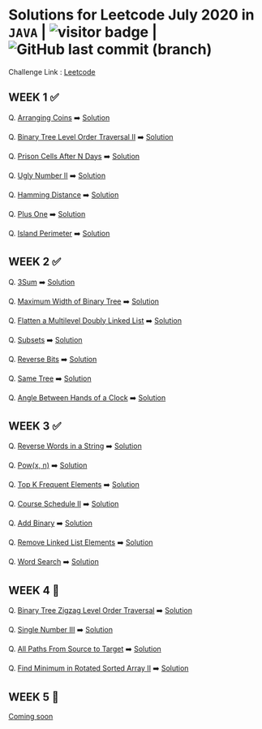 # Solutions for Leetcode July 2020 in `JAVA`  | <img src="https://visitor-badge.laobi.icu/badge?page_id=abhisheksurve45.leetcode-july-2020" alt="visitor badge"/> | ![GitHub last commit (branch)](https://img.shields.io/github/last-commit/abhisheksurve45/leetcode-july-2020/master)


Challenge Link : [Leetcode](https://leetcode.com/explore/challenge/card/july-leetcoding-challenge/)

## WEEK 1 ✅

Q. [Arranging Coins](https://leetcode.com/explore/challenge/card/july-leetcoding-challenge/544/week-1-july-1st-july-7th/3377/)  ➡️ [Solution](https://github.com/abhisheksurve45/leetcode-july-2020/blob/master/WEEK1/ArrangingCoins.java)

Q. [Binary Tree Level Order Traversal II](https://leetcode.com/explore/challenge/card/july-leetcoding-challenge/544/week-1-july-1st-july-7th/3378/)  ➡️ [Solution](https://github.com/abhisheksurve45/leetcode-july-2020/blob/master/WEEK1/BinaryTreeLevelOrderTraversalII.java)

Q. [Prison Cells After N Days](https://leetcode.com/explore/challenge/card/july-leetcoding-challenge/544/week-1-july-1st-july-7th/3379/)  ➡️ [Solution](https://github.com/abhisheksurve45/leetcode-july-2020/blob/master/WEEK1/PrisonCellsAfterNDays.java)

Q. [Ugly Number II](https://leetcode.com/explore/challenge/card/july-leetcoding-challenge/544/week-1-july-1st-july-7th/3380/)  ➡️ [Solution](https://github.com/abhisheksurve45/leetcode-july-2020/blob/master/WEEK1/UglyNumberII.java)

Q. [Hamming Distance](https://leetcode.com/explore/challenge/card/july-leetcoding-challenge/544/week-1-july-1st-july-7th/3381/)  ➡️ [Solution](https://github.com/abhisheksurve45/leetcode-july-2020/blob/master/WEEK1/HammingDistance.java)

Q. [Plus One](https://leetcode.com/explore/challenge/card/july-leetcoding-challenge/544/week-1-july-1st-july-7th/3382/)  ➡️ [Solution](https://github.com/abhisheksurve45/leetcode-july-2020/blob/master/WEEK1/PlusOne.java)

Q. [Island Perimeter](https://leetcode.com/explore/challenge/card/july-leetcoding-challenge/544/week-1-july-1st-july-7th/3383/)  ➡️ [Solution](https://github.com/abhisheksurve45/leetcode-july-2020/blob/master/WEEK1/IslandPerimeter.java)

## WEEK 2 ✅

Q. [3Sum](https://leetcode.com/explore/challenge/card/july-leetcoding-challenge/545/week-2-july-8th-july-14th/3384/)  ➡️ [Solution](https://github.com/abhisheksurve45/leetcode-july-2020/blob/master/WEEK2/3Sum.java)

Q. [Maximum Width of Binary Tree](https://leetcode.com/explore/challenge/card/july-leetcoding-challenge/545/week-2-july-8th-july-14th/3385/)  ➡️ [Solution](https://github.com/abhisheksurve45/leetcode-july-2020/blob/master/WEEK2/MaximumWidthofBinaryTree.java)

Q. [Flatten a Multilevel Doubly Linked List](https://leetcode.com/explore/challenge/card/july-leetcoding-challenge/545/week-2-july-8th-july-14th/3386/)  ➡️ [Solution](https://github.com/abhisheksurve45/leetcode-july-2020/blob/master/WEEK2/FlattenMultilevelDoublyLinkedList.java)

Q. [Subsets](https://leetcode.com/explore/challenge/card/july-leetcoding-challenge/545/week-2-july-8th-july-14th/3387/)  ➡️ [Solution](https://github.com/abhisheksurve45/leetcode-july-2020/blob/master/WEEK2/Subsets.java)

Q. [Reverse Bits](https://leetcode.com/explore/challenge/card/july-leetcoding-challenge/545/week-2-july-8th-july-14th/3388/)  ➡️ [Solution](https://github.com/abhisheksurve45/leetcode-july-2020/blob/master/WEEK2/ReverseBits.java)

Q. [Same Tree](https://leetcode.com/explore/challenge/card/july-leetcoding-challenge/545/week-2-july-8th-july-14th/3389/)  ➡️ [Solution](https://github.com/abhisheksurve45/leetcode-july-2020/blob/master/WEEK2/SameTree.java)

Q. [Angle Between Hands of a Clock](https://leetcode.com/explore/challenge/card/july-leetcoding-challenge/545/week-2-july-8th-july-14th/3390/)  ➡️ [Solution](https://github.com/abhisheksurve45/leetcode-july-2020/blob/master/WEEK2/AngleBetweenHandsofClock.java)

## WEEK 3 ✅

Q. [Reverse Words in a String](https://leetcode.com/explore/challenge/card/july-leetcoding-challenge/546/week-3-july-15th-july-21st/3391/)  ➡️ [Solution](https://github.com/abhisheksurve45/leetcode-july-2020/blob/master/WEEK3/ReverseWordsinString.java)

Q. [Pow(x, n)](https://leetcode.com/explore/challenge/card/july-leetcoding-challenge/546/week-3-july-15th-july-21st/3392/)  ➡️ [Solution](https://github.com/abhisheksurve45/leetcode-july-2020/blob/master/WEEK3/Pow.java)

Q. [Top K Frequent Elements](https://leetcode.com/explore/challenge/card/july-leetcoding-challenge/546/week-3-july-15th-july-21st/3393/)  ➡️ [Solution](https://github.com/abhisheksurve45/leetcode-july-2020/blob/master/WEEK3/TopKFrequentElements.java)

Q. [Course Schedule II](https://leetcode.com/explore/challenge/card/july-leetcoding-challenge/546/week-3-july-15th-july-21st/3394/)  ➡️ [Solution](https://github.com/abhisheksurve45/leetcode-july-2020/blob/master/WEEK3/CourseScheduleII.java)

Q. [Add Binary](https://leetcode.com/explore/challenge/card/july-leetcoding-challenge/546/week-3-july-15th-july-21st/3395/)  ➡️ [Solution](https://github.com/abhisheksurve45/leetcode-july-2020/blob/master/WEEK3/AddBinary.java)

Q. [Remove Linked List Elements](https://leetcode.com/explore/challenge/card/july-leetcoding-challenge/546/week-3-july-15th-july-21st/3396/)  ➡️ [Solution](https://github.com/abhisheksurve45/leetcode-july-2020/blob/master/WEEK3/RemoveLinkedListElements.java)

Q. [Word Search](https://leetcode.com/explore/challenge/card/july-leetcoding-challenge/546/week-3-july-15th-july-21st/3397/)  ➡️ [Solution](https://github.com/abhisheksurve45/leetcode-july-2020/blob/master/WEEK3/WordSearch.java)

## WEEK 4 🚧

Q. [Binary Tree Zigzag Level Order Traversal](https://leetcode.com/explore/challenge/card/july-leetcoding-challenge/547/week-4-july-22nd-july-28th/3398/)  ➡️ [Solution](https://github.com/abhisheksurve45/leetcode-july-2020/blob/master/WEEK4/BinaryTreeZigzagLevelOrderTraversal.java)

Q. [Single Number III](https://leetcode.com/explore/challenge/card/july-leetcoding-challenge/547/week-4-july-22nd-july-28th/3399/)  ➡️ [Solution](https://github.com/abhisheksurve45/leetcode-july-2020/blob/master/WEEK4/SingleNumberIII.java)

Q. [All Paths From Source to Target](https://leetcode.com/explore/challenge/card/july-leetcoding-challenge/547/week-4-july-22nd-july-28th/3400/)  ➡️ [Solution](https://github.com/abhisheksurve45/leetcode-july-2020/blob/master/WEEK4/AllPathsFromSourcetoTarget.java)

Q. [Find Minimum in Rotated Sorted Array II](https://leetcode.com/explore/challenge/card/july-leetcoding-challenge/547/week-4-july-22nd-july-28th/3401/)  ➡️ [Solution](https://github.com/abhisheksurve45/leetcode-july-2020/blob/master/WEEK4/FindMinimuminRotatedSortedArrayII.java)

## WEEK 5 🚧

[Coming soon](https://leetcode.com/explore/challenge/card/july-leetcoding-challenge/)
